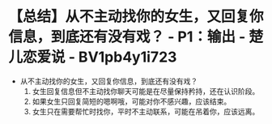 # 【总结】从不主动找你的女生，又回复你信息，到底还有没有戏？ - P1：输出 - 楚儿恋爱说 - BV1pb4y1i723

-   从不主动找你的女生，又回复你信息，到底还有没有戏？
    1.  女生回复信息但不主动找你聊天可能是在尽量保持矜持，还在认识阶段。
    2.  如果女生只回复简短的嗯啊哦，可能对你不感兴趣，应该结束。
    3.  女生只在需要帮忙时找你，平时不主动联系，可能在吊着你，应该远离。